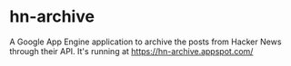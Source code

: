 # hn-archive

A Google App Engine application to archive the posts from Hacker News through their API. It's running at https://hn-archive.appspot.com/
